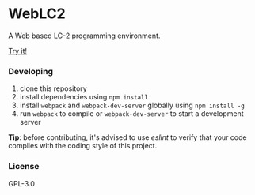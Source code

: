 # WebLC2

A Web based LC-2 programming environment.

[Try it!](https://fazo96.github.io/WebLC2)

### Developing

1. clone this repository
1. install dependencies using `npm install`
1. install `webpack` and `webpack-dev-server` globally using `npm install -g`
1. run `webpack` to compile or `webpack-dev-server` to start a development server

__Tip__: before contributing, it's advised to use _eslint_ to verify that your
code complies with the coding style of this project.

### License

GPL-3.0
